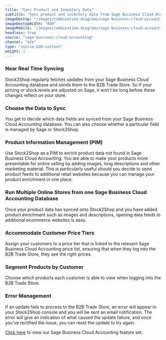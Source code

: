 ```yaml
---
title: "Sync Product and Inventory Data"
subtitle: "Sync product and inventory data from Sage Business Cloud Accounting to the B2B Trade Store."
imageDestop: "/images/combination-diagrams/sage-business-cloud-accounting/sage-business-cloud-accounting-b2b-trade-store-inventory.svg"
imageDestopWidth: "849"
imageMobile: "/images/combination-diagrams/sage-business-cloud-accounting/sage-business-cloud-accounting-b2b-trade-store-inventory.svg"
headless: true
source: "sage-business-cloud-accounting"
channel: "b2b"
type: "source-b2b-content"
weight: 1
---
```


### Near Real Time Syncing
Stock2Shop regularly fetches updates from your Sage Business Cloud Accounting database and sends them to the B2B Trade Store. So if your pricing or stock levels are adjusted on Sage, it won’t be long before these changes reflect on your store.

### Choose the Data to Sync
You get to decide which data fields are synced from your Sage Business Cloud Accounting database. You can also choose whether a particular field is managed by Sage or Stock2Shop.

### Product Information Management (PIM)
Use Stock2Shop as a PIM to enrich product data not found in Sage Business Cloud Accounting. You are able to make your products more presentable for online selling by adding images, long descriptions and other marketing material. This is particularly useful should you decide to send product feeds to additional retail websites because you can manage your product enrichment in one place.

### Run Multiple Online Stores from one Sage Business Cloud Accounting Database
Once your product data has synced onto Stock2Shop and you have added product enrichment such as images and descriptions, opening data feeds to additional ecommerce websites is easy.

### Accommodate Customer Price Tiers
Assign your customers to a price tier that is linked to the relevant Sage Business Cloud Accounting price list, ensuring that when they log into the B2B Trade Store, they see the right prices.

### Segment Products by Customer
Choose which products each customer is able to view when logging into the B2B Trade Store.

### Error Management
If an update fails to process to the B2B Trade Store, an error will appear in your Stock2Shop console and you will be sent an email notification. The error will give an indication of what caused the update failure, and once you’ve rectified the issue, you can reset the update to try again.

[Click here](/help/features/sage-business-cloud-accounting/ "Sage Business Cloud Accounting Features") to view our Sage Business Cloud Accounting feature set.